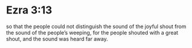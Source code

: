 # Ezra 3:13

so that the people could not distinguish the sound of the joyful shout from the sound of the people’s weeping, for the people shouted with a great shout, and the sound was heard far away.
